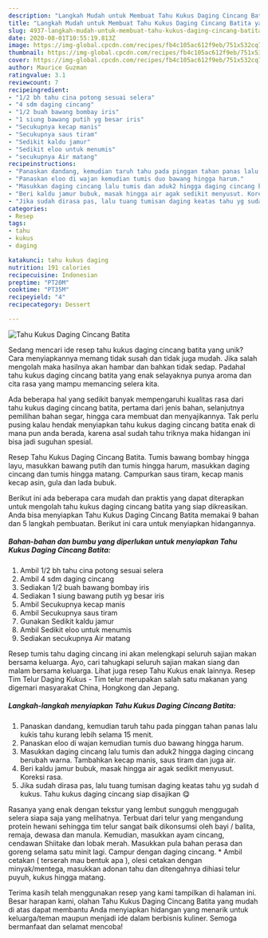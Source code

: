 ```yaml
---
description: "Langkah Mudah untuk Membuat Tahu Kukus Daging Cincang Batita yang Enak"
title: "Langkah Mudah untuk Membuat Tahu Kukus Daging Cincang Batita yang Enak"
slug: 4937-langkah-mudah-untuk-membuat-tahu-kukus-daging-cincang-batita-yang-enak
date: 2020-08-01T10:55:19.813Z
image: https://img-global.cpcdn.com/recipes/fb4c105ac612f9eb/751x532cq70/tahu-kukus-daging-cincang-batita-foto-resep-utama.jpg
thumbnail: https://img-global.cpcdn.com/recipes/fb4c105ac612f9eb/751x532cq70/tahu-kukus-daging-cincang-batita-foto-resep-utama.jpg
cover: https://img-global.cpcdn.com/recipes/fb4c105ac612f9eb/751x532cq70/tahu-kukus-daging-cincang-batita-foto-resep-utama.jpg
author: Maurice Guzman
ratingvalue: 3.1
reviewcount: 7
recipeingredient:
- "1/2 bh tahu cina potong sesuai selera"
- "4 sdm daging cincang"
- "1/2 buah bawang bombay iris"
- "1 siung bawang putih yg besar iris"
- "Secukupnya kecap manis"
- "Secukupnya saus tiram"
- "Sedikit kaldu jamur"
- "Sedikit eloo untuk menumis"
- "secukupnya Air matang"
recipeinstructions:
- "Panaskan dandang, kemudian taruh tahu pada pinggan tahan panas lalu kukis tahu kurang lebih selama 15 menit."
- "Panaskan eloo di wajan kemudian tumis duo bawang hingga harum."
- "Masukkan daging cincang lalu tumis dan aduk2 hingga daging cincang berubah warna. Tambahkan kecap manis, saus tiram dan juga air."
- "Beri kaldu jamur bubuk, masak hingga air agak sedikit menyusut. Koreksi rasa."
- "Jika sudah dirasa pas, lalu tuang tumisan daging keatas tahu yg sudah d kukus. Tahu kukus daging cincang siap disajikan 😋"
categories:
- Resep
tags:
- tahu
- kukus
- daging

katakunci: tahu kukus daging 
nutrition: 191 calories
recipecuisine: Indonesian
preptime: "PT20M"
cooktime: "PT35M"
recipeyield: "4"
recipecategory: Dessert

---
```



![Tahu Kukus Daging Cincang Batita](https://img-global.cpcdn.com/recipes/fb4c105ac612f9eb/751x532cq70/tahu-kukus-daging-cincang-batita-foto-resep-utama.jpg)

Sedang mencari ide resep tahu kukus daging cincang batita yang unik? Cara menyiapkannya memang tidak susah dan tidak juga mudah. Jika salah mengolah maka hasilnya akan hambar dan bahkan tidak sedap. Padahal tahu kukus daging cincang batita yang enak selayaknya punya aroma dan cita rasa yang mampu memancing selera kita.

Ada beberapa hal yang sedikit banyak mempengaruhi kualitas rasa dari tahu kukus daging cincang batita, pertama dari jenis bahan, selanjutnya pemilihan bahan segar, hingga cara membuat dan menyajikannya. Tak perlu pusing kalau hendak menyiapkan tahu kukus daging cincang batita enak di mana pun anda berada, karena asal sudah tahu triknya maka hidangan ini bisa jadi suguhan spesial.

Resep Tahu Kukus Daging Cincang Batita. Tumis bawang bombay hingga layu, masukkan bawang putih dan tumis hingga harum, masukkan daging cincang dan tumis hingga matang. Campurkan saus tiram, kecap manis kecap asin, gula dan lada bubuk.


Berikut ini ada beberapa cara mudah dan praktis yang dapat diterapkan untuk mengolah tahu kukus daging cincang batita yang siap dikreasikan. Anda bisa menyiapkan Tahu Kukus Daging Cincang Batita memakai 9 bahan dan 5 langkah pembuatan. Berikut ini cara untuk menyiapkan hidangannya.

<!--inarticleads1-->

##### Bahan-bahan dan bumbu yang diperlukan untuk menyiapkan Tahu Kukus Daging Cincang Batita:

1. Ambil 1/2 bh tahu cina potong sesuai selera
1. Ambil 4 sdm daging cincang
1. Sediakan 1/2 buah bawang bombay iris
1. Sediakan 1 siung bawang putih yg besar iris
1. Ambil Secukupnya kecap manis
1. Ambil Secukupnya saus tiram
1. Gunakan Sedikit kaldu jamur
1. Ambil Sedikit eloo untuk menumis
1. Sediakan secukupnya Air matang


Resep tumis tahu daging cincang ini akan melengkapi seluruh sajian makan bersama keluarga. Ayo, cari tahugkapi seluruh sajian makan siang dan malam bersama keluarga. Lihat juga resep Tahu Kukus enak lainnya. Resep Tim Telur Daging Kukus - Tim telur merupakan salah satu makanan yang digemari masyarakat China, Hongkong dan Jepang. 

<!--inarticleads2-->

##### Langkah-langkah menyiapkan Tahu Kukus Daging Cincang Batita:

1. Panaskan dandang, kemudian taruh tahu pada pinggan tahan panas lalu kukis tahu kurang lebih selama 15 menit.
1. Panaskan eloo di wajan kemudian tumis duo bawang hingga harum.
1. Masukkan daging cincang lalu tumis dan aduk2 hingga daging cincang berubah warna. Tambahkan kecap manis, saus tiram dan juga air.
1. Beri kaldu jamur bubuk, masak hingga air agak sedikit menyusut. Koreksi rasa.
1. Jika sudah dirasa pas, lalu tuang tumisan daging keatas tahu yg sudah d kukus. Tahu kukus daging cincang siap disajikan 😋


Rasanya yang enak dengan tekstur yang lembut sungguh menggugah selera siapa saja yang melihatnya. Terbuat dari telur yang mengandung protein hewani sehingga tim telur sangat baik dikonsumsi oleh bayi / balita, remaja, dewasa dan manula. Kemudian, masukkan ayam cincang, cendawan Shiitake dan lobak merah. Masukkan pula bahan perasa dan goreng selama satu minit lagi. Campur dengan daging cincang. * Ambil cetakan ( terserah mau bentuk apa ), olesi cetakan dengan minyak/mentega, masukkan adonan tahu dan ditengahnya dihiasi telur puyuh, kukus hingga matang. 

Terima kasih telah menggunakan resep yang kami tampilkan di halaman ini. Besar harapan kami, olahan Tahu Kukus Daging Cincang Batita yang mudah di atas dapat membantu Anda menyiapkan hidangan yang menarik untuk keluarga/teman maupun menjadi ide dalam berbisnis kuliner. Semoga bermanfaat dan selamat mencoba!
